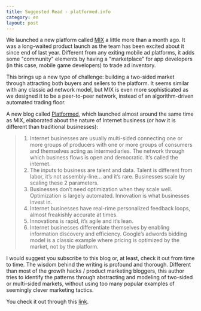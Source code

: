 ```yaml
---
title: Suggested Read - platformed.info
category: en
layout: post
---
```


We launched a new platform called [MIX](http://mix.guohead.com) a little more than a month ago. It was a long-waited product launch as the team has been excited about it since end of last year. Different from any exiting mobile ad platforms, it adds some "community" elements by having a "marketplace" for app developers (in this case, mobile game developers) to trade ad inventory.

This brings up a new type of challenge: building a two-sided market through attracting both buyers and sellers to the platform. It seems similar with any classic ad network model, but MIX is even more sophisticated as we designed it to be a peer-to-peer network, instead of an algorithm-driven automated trading floor.

A new blog called [Platformed](http://platformed.info), which launched almost around the same time as MIX, elaborated about the nature of Internet business (or how it is different than traditional businesses):

> 1. Internet businesses are usually multi-sided connecting one or more groups of producers with one or more groups of consumers and themselves acting as intermediaries. The network through which business flows is open and democratic. It’s called the internet.
> 2. The inputs to business are talent and data. Talent is different from labor, it’s not assembly-line… and it’s rare. Businesses scale by scaling these 2 parameters.
> 3. Businesses don’t need optimization when they scale well. Optimization is largely automated. Innovation is what businesses invest in.
> 4. Internet businesses have real-rime personalized feedback loops, almost freakishly accurate at times.
> 5. Innovations is rapid, it’s agile and it’s lean.
> 6. Internet businesses differentiate themselves by enabling information discovery and efficiency. Google’s adwords bidding model is a classic example where pricing is optimized by the market, not by the platform.

I would suggest you subscribe to this blog or, at least, check it out from time to time. The wisdom behind the writing is profound and thorough. Different than most of the growth hacks / product marketing bloggers, this author tries to identify the patterns through abstracting and modeling of two-sided or multi-sided markets, without using too many popular examples of seemingly clever marketing tactics.

You check it out through this [link](http://platformed.info).
